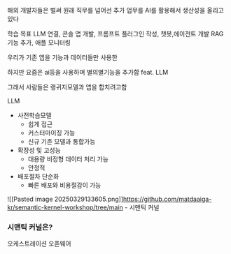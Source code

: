 해외 개발자들은 벌써 원래 직무를 넘어선 추가 업무를 AI를 활용해서 생산성을 올리고 있다


학습 목표
LLM 연결, 콘솔 앱 개발, 프롬프트 플러그인 작성, 챗봇,에이전트 개발 RAG기능 추가, 애플 모니터링

우리가 기존 앱을 기능과 데이터들만 사용한

하지만 요즘은 ai등을 사용하며 별의별기능을 추가함 feat. LLM

그래서 사람들은 랭귀지모델과 앱을 합치려고함

LLM
- 사전학습모델
	- 쉽게 접근
	- 커스터마이징 가능
	- 신규 기존 모델과 통합가능
- 확장성 및 고성능
	- 대용량 비정형 데이터 처리 가능
	- 안정적
- 배포절차 단순화
	- 빠른 배포와 비용절감이 가능

![[Pasted image 20250329133605.png]]https://github.com/matdaaiga-kr/semantic-kernel-workshop/tree/main - 시맨틱 커널 

### 시맨틱 커널은?
오케스트레이션 오픈웨어

